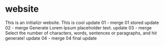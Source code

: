 # website

This is an initializr website.
This is cool
update 01 - merge 01 stored
update 02 - merge Generate Lorem Ipsum placeholder text.
update 03 - merge Select the number of characters, words, sentences or paragraphs, and hit generate!
update 04 - merge 04 final update
